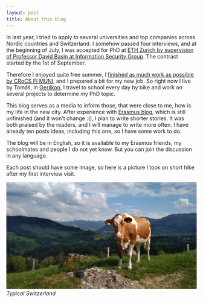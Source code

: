 ```yaml
---
layout: post
title: About this blog
---
```


In last year, I tried to apply to several universities and top companies across Nordic countries and Switzerland. I somehow passed four interviews, and at the beginning of July, I was accepted for PhD at [ETH Zurich by supervision of Professor David Basin at Information Security Group](http://www.infsec.ethz.ch/). The contract started by the 1st of September.

Therefore I enjoyed quite free summer, I [finished as much work as possible by CRoCS FI MUNI](https://github.com/crocs-muni/CryptoStreams/issues), and I prepared a bit for my new job. So right now I live by Tomáš, in [Oerlikon](https://goo.gl/maps/2uff5YziGav), I travel to school every day by bike and work on several projects to determine my PhD topic.

This blog serves as a media to inform those, that were close to me, how is my life in the new city. After experience with [Erasmus blog](https://bender250.github.io/), which is still unfinished (and it won't change :(), I plan to write shorter stories. It was both praised by the readers, and I will manage to write more often. I have already ten posts ideas, including this one, so I have some work to do.

The blog will be in English, so it is available to my Erasmus friends, my schoolmates and people I do not yet know. But you can join the discussion in any language.

Each post should have some image, so here is a picture I took on short hike after my first interview visit.

![](https://raw.githubusercontent.com/Bender250/bender250.github.io/master/images/eth/intro/svycarsko.jpg)
*Typical Switzerland*
